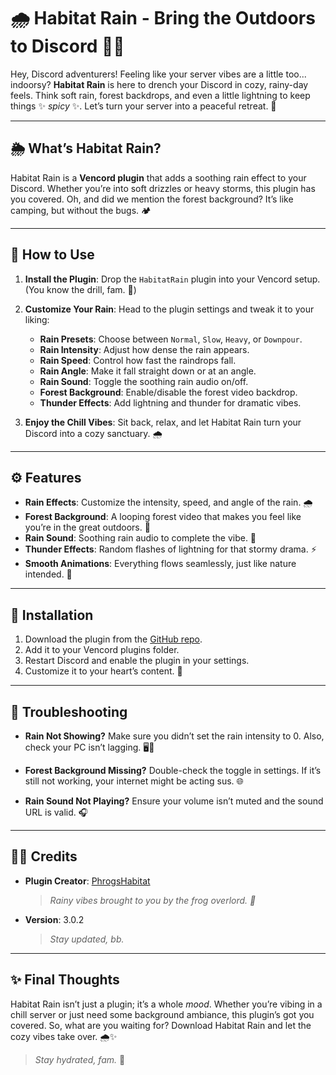 # 🌧️ Habitat Rain - Bring the Outdoors to Discord 🌲✨

Hey, Discord adventurers! Feeling like your server vibes are a little too... indoorsy? **Habitat Rain** is here to drench your Discord in cozy, rainy-day feels. Think soft rain, forest backdrops, and even a little lightning to keep things ✨ *spicy* ✨. Let’s turn your server into a peaceful retreat. 🌿

---

## 🌦️ What’s Habitat Rain?

Habitat Rain is a **Vencord plugin** that adds a soothing rain effect to your Discord. Whether you’re into soft drizzles or heavy storms, this plugin has you covered. Oh, and did we mention the forest background? It’s like camping, but without the bugs. 🏕️

---

## 🔧 How to Use

1. **Install the Plugin**:
   Drop the `HabitatRain` plugin into your Vencord setup. (You know the drill, fam. 👀)

2. **Customize Your Rain**:
   Head to the plugin settings and tweak it to your liking:
   - **Rain Presets**: Choose between `Normal`, `Slow`, `Heavy`, or `Downpour`.
   - **Rain Intensity**: Adjust how dense the rain appears.
   - **Rain Speed**: Control how fast the raindrops fall.
   - **Rain Angle**: Make it fall straight down or at an angle.
   - **Rain Sound**: Toggle the soothing rain audio on/off.
   - **Forest Background**: Enable/disable the forest video backdrop.
   - **Thunder Effects**: Add lightning and thunder for dramatic vibes.

3. **Enjoy the Chill Vibes**:
   Sit back, relax, and let Habitat Rain turn your Discord into a cozy sanctuary. 🌧️

---

## ⚙️ Features

- **Rain Effects**: Customize the intensity, speed, and angle of the rain. 🌧️
- **Forest Background**: A looping forest video that makes you feel like you’re in the great outdoors. 🌲
- **Rain Sound**: Soothing rain audio to complete the vibe. 🎵
- **Thunder Effects**: Random flashes of lightning for that stormy drama. ⚡
- **Smooth Animations**: Everything flows seamlessly, just like nature intended. 🌊

---

## 🚀 Installation

1. Download the plugin from the [GitHub repo](https://github.com/PhrogsHabitat/HabitatRain).
2. Add it to your Vencord plugins folder.
3. Restart Discord and enable the plugin in your settings.
4. Customize it to your heart’s content. 💖

---

## 🛑 Troubleshooting

- **Rain Not Showing?**
  Make sure you didn’t set the rain intensity to 0. Also, check your PC isn’t lagging. 🖥️💨

- **Forest Background Missing?**
  Double-check the toggle in settings. If it’s still not working, your internet might be acting sus. 🌐

- **Rain Sound Not Playing?**
  Ensure your volume isn’t muted and the sound URL is valid. 🎧

---

## 🧑‍🚀 Credits

- **Plugin Creator**: [PhrogsHabitat](https://github.com/PhrogsHabitat)
  > *Rainy vibes brought to you by the frog overlord. 🐸*

- **Version**: 3.0.2
  > *Stay updated, bb.*

---

## ✨ Final Thoughts

Habitat Rain isn’t just a plugin; it’s a whole *mood*. Whether you’re vibing in a chill server or just need some background ambiance, this plugin’s got you covered. So, what are you waiting for? Download Habitat Rain and let the cozy vibes take over. 🌧️✨

> *Stay hydrated, fam.* 🚿
